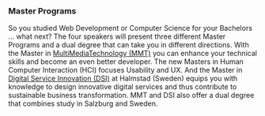 ### Master Programs

So you studied Web Development or Computer Science for your Bachelors ... what next?  The four speakers
will present three different Master Programs and a dual degree that can take you in different directions. With
the Master in [MultiMediaTechnology (MMT)](https://multimediatechnology.at/web-engineering-master/) you can
enhance your technical skills and become an even better developer. The new Masters in 
Human Computer Interaction (HCI) focuses Usability and UX.  And the Master in [Digital Service Innovation (DSI)](http://hh.se/english/academics/internationalstudent/programmesinenglish.3026.html) at Halmstad (Sweden) equips you with knowledge to design innovative digital services and thus contribute to sustainable business transformation.  MMT and DSI also offer a dual degree that combines study in Salzburg and Sweden.